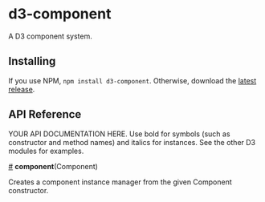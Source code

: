 # d3-component

A D3 component system.

## Installing

If you use NPM, `npm install d3-component`. Otherwise, download the [latest release](https://github.com/curran/d3-component/releases/latest).

## API Reference

YOUR API DOCUMENTATION HERE. Use bold for symbols (such as constructor and method names) and italics for instances. See the other D3 modules for examples.

<a href="#component" name="component">#</a> <b>component</b>(Component)

Creates a component instance manager from the given Component constructor.
